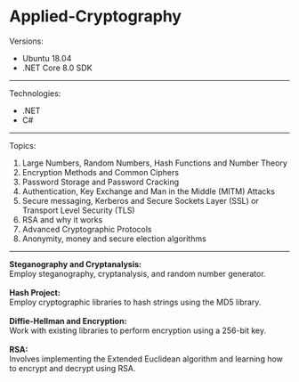 # Applied-Cryptography


Versions:
- Ubuntu 18.04
- .NET Core 8.0 SDK
  

<hr>

Technologies:
<ul>
  <li>.NET</li>
  <li>C#</li>
</ul>


<hr>

Topics:
<ol><li>Large Numbers, Random Numbers, Hash Functions and Number Theory</li>
<li>Encryption Methods and Common Ciphers</li>
<li>Password Storage and Password Cracking</li>
<li>Authentication, Key Exchange and Man in the Middle (MITM) Attacks</li>
<li>Secure messaging, Kerberos and Secure Sockets Layer (SSL) or Transport Level Security (TLS)</li>
<li>RSA and why it works</li>
<li>Advanced Cryptographic Protocols</li>
<li>Anonymity, money and secure election algorithms</li></ol>
<hr>

<b>Steganography and Cryptanalysis:</b>
<br>
Employ steganography, cryptanalysis, and random number generator.
<br>
<br>
<b>Hash Project:</b>
<br>
Employ cryptographic libraries to hash strings using the MD5 library.
<br>
<br>
<b>Diffie-Hellman and Encryption:</b>
<br>
Work with existing libraries to perform encryption using a 256-bit key.
<br>
<br>
<b>RSA:</b>
<br>
Involves implementing the Extended Euclidean algorithm and learning how to encrypt and decrypt using RSA.
<br>
<br>
